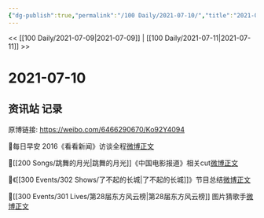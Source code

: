 ```yaml
---
{"dg-publish":true,"permalink":"/100 Daily/2021-07-10/","title":"2021-07-10","created":"2023-04-09T22:31:19.116+08:00","updated":"2023-04-09T22:32:43.876+08:00"}
---
```



<< [[100 Daily/2021-07-09\|2021-07-09]] | [[100 Daily/2021-07-11\|2021-07-11]] >>

# 2021-07-10

## 资讯站 记录

原博链接: https://weibo.com/6466290670/Ko92Y4094

💫每日早安
2016《看看新闻》访谈全程[微博正文](https://m.weibo.cn/6466290670/4657328773139006)

💫[[200 Songs/跳舞的月光\|跳舞的月光]]《中国电影报道》相关cut[微博正文](https://m.weibo.cn/6466290670/4657532842279736)

💫《[[300 Events/302 Shows/了不起的长城\|了不起的长城]]》节目总结[微博正文](https://m.weibo.cn/6466290670/4657437582296254)

💫[[300 Events/301 Lives/第28届东方风云榜\|第28届东方风云榜]] 图片猜歌手[微博正文](https://m.weibo.cn/6466290670/4657545040106552)

